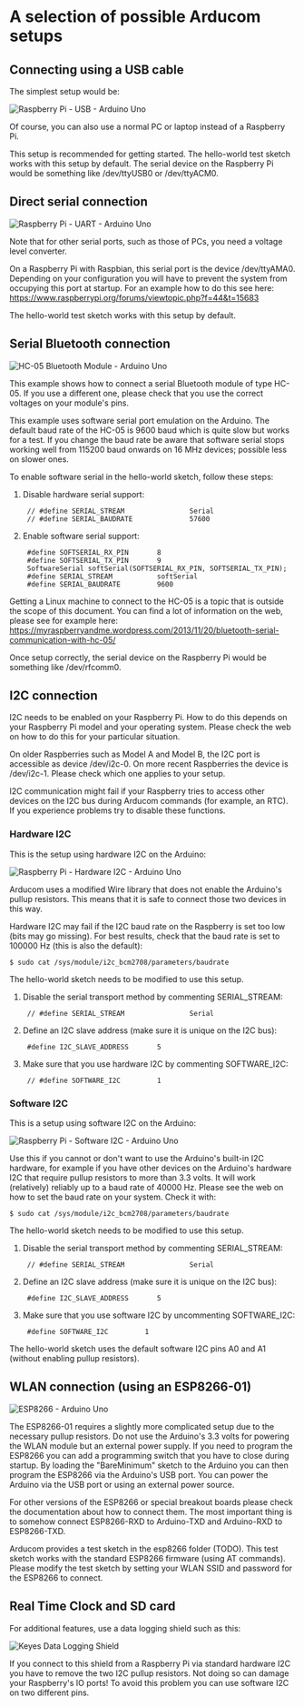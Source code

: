 A selection of possible Arducom setups
======================================

Connecting using a USB cable
----------------------------

The simplest setup would be:

![Raspberry Pi - USB - Arduino Uno](Raspberry-USB-Arduino.png)

Of course, you can also use a normal PC or laptop instead of a Raspberry Pi.

This setup is recommended for getting started. The hello-world test sketch works with this setup by default.
The serial device on the Raspberry Pi would be something like /dev/ttyUSB0 or /dev/ttyACM0.

Direct serial connection
------------------------

![Raspberry Pi - UART - Arduino Uno](Raspberry-UART-Arduino.png)

Note that for other serial ports, such as those of PCs, you need a voltage level converter.

On a Raspberry Pi with Raspbian, this serial port is the device /dev/ttyAMA0. Depending on your configuration
you will have to prevent the system from occupying this port at startup.
For an example how to do this see here: https://www.raspberrypi.org/forums/viewtopic.php?f=44&t=15683

The hello-world test sketch works with this setup by default.

Serial Bluetooth connection
---------------------------

![HC-05 Bluetooth Module - Arduino Uno](HC-05-Arduino.png)

This example shows how to connect a serial Bluetooth module of type HC-05.
If you use a different one, please check that you use the correct voltages on your module's pins.

This example uses software serial port emulation on the Arduino. The default baud rate of the HC-05 is
9600 baud which is quite slow but works for a test. If you change the baud rate be aware that software
serial stops working well from 115200 baud onwards on 16 MHz devices; possible less on slower ones.

To enable software serial in the hello-world sketch, follow these steps:

1. Disable hardware serial support:

		// #define SERIAL_STREAM                Serial
		// #define SERIAL_BAUDRATE              57600

2. Enable software serial support:

		#define SOFTSERIAL_RX_PIN       8
		#define SOFTSERIAL_TX_PIN       9
		SoftwareSerial softSerial(SOFTSERIAL_RX_PIN, SOFTSERIAL_TX_PIN);
		#define SERIAL_STREAM           softSerial
		#define SERIAL_BAUDRATE         9600
	
Getting a Linux machine to connect to the HC-05 is a topic that is outside the scope of this document.
You can find a lot of information on the web, please see for example here:
https://myraspberryandme.wordpress.com/2013/11/20/bluetooth-serial-communication-with-hc-05/

Once setup correctly, the serial device on the Raspberry Pi would be something like /dev/rfcomm0.

I2C connection
--------------

I2C needs to be enabled on your Raspberry Pi. How to do this depends on your Raspberry Pi model
and your operating system. Please check the web on how to do this for your particular situation.

On older Raspberries such as Model A and Model B, the I2C port is accessible as device /dev/i2c-0.
On more recent Raspberries the device is /dev/i2c-1. Please check which one applies to your setup.

I2C communication might fail if your Raspberry tries to access other devices on the I2C bus during Arducom commands
(for example, an RTC). If you experience problems try to disable these functions.

### Hardware I2C ###

This is the setup using hardware I2C on the Arduino:

![Raspberry Pi - Hardware I2C - Arduino Uno](Raspberry-I2C-Arduino.png)

Arducom uses a modified Wire library that does not enable the Arduino's pullup resistors. This means
that it is safe to connect those two devices in this way.

Hardware I2C may fail if the I2C baud rate on the Raspberry is set too low (bits may go missing).
For best results, check that the baud rate is set to 100000 Hz (this is also the default):

	$ sudo cat /sys/module/i2c_bcm2708/parameters/baudrate

The hello-world sketch needs to be modified to use this setup.

1. Disable the serial transport method by commenting SERIAL_STREAM:

		// #define SERIAL_STREAM                Serial
	
2. Define an I2C slave address (make sure it is unique on the I2C bus):

		#define I2C_SLAVE_ADDRESS       5

3. Make sure that you use hardware I2C by commenting SOFTWARE_I2C:

		// #define SOFTWARE_I2C         1

### Software I2C ###

This is a setup using software I2C on the Arduino:

![Raspberry Pi - Software I2C - Arduino Uno](Raspberry-Software-I2C-Arduino.png)

Use this if you cannot or don't want to use the Arduino's built-in I2C hardware, for example if you have
other devices on the Arduino's hardware I2C that require pullup resistors to more than 3.3 volts.
It will work (relatively) reliably up to a baud rate of 40000 Hz. 
Please see the web on how to set the baud rate on your system. Check it with:

	$ sudo cat /sys/module/i2c_bcm2708/parameters/baudrate

The hello-world sketch needs to be modified to use this setup.

1. Disable the serial transport method by commenting SERIAL_STREAM:

		// #define SERIAL_STREAM                Serial
	
2. Define an I2C slave address (make sure it is unique on the I2C bus):

		#define I2C_SLAVE_ADDRESS       5

3. Make sure that you use software I2C by uncommenting SOFTWARE_I2C:

		#define SOFTWARE_I2C         1

The hello-world sketch uses the default software I2C pins A0 and A1 (without enabling pullup resistors).
	
WLAN connection (using an ESP8266-01)
----------------------------------

![ESP8266 - Arduino Uno](ESP8266-Arduino.png)

The ESP8266-01 requires a slightly more complicated setup due to the necessary pullup resistors.
Do not use the Arduino's 3.3 volts for powering the WLAN module but an external power supply.
If you need to program the ESP8266 you can add a programming switch that you have to close during startup.
By loading the "BareMinimum" sketch to the Arduino you can then program the ESP8266 via the Arduino's USB port.
You can power the Arduino via the USB port or using an external power source.

For other versions of the ESP8266 or special breakout boards please check the documentation about how to connect them.
The most important thing is to somehow connect ESP8266-RXD to Arduino-TXD and Arduino-RXD to ESP8266-TXD.

Arducom provides a test sketch in the esp8266 folder (TODO).
This test sketch works with the standard ESP8266 firmware (using AT commands).
Please modify the test sketch by setting your WLAN SSID and password for the ESP8266 to connect.

Real Time Clock and SD card
---------------------------

For additional features, use a data logging shield such as this:

![Keyes Data Logging Shield](Keyes-Data-Logging-Shield.png)

If you connect to this shield from a Raspberry Pi via standard hardware I2C you have to remove the two I2C pullup resistors.
Not doing so can damage your Raspberry's IO ports! To avoid this problem you can use software I2C on two different pins.
